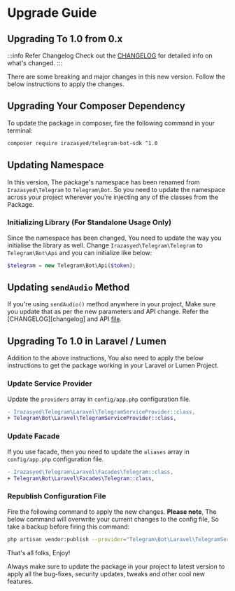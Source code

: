 # Upgrade Guide

## Upgrading To 1.0 from 0.x

:::info Refer Changelog
Check out the [CHANGELOG](changelog) for detailed info on what's changed.
:::

There are some breaking and major changes in this new version. Follow the below instructions to apply the changes.

## Upgrading Your Composer Dependency

To update the package in composer, fire the following command in your terminal:

```bash
composer require irazasyed/telegram-bot-sdk ^1.0
```

## Updating Namespace

In this version, The package's namespace has been renamed from `Irazasyed\Telegram` to `Telegram\Bot`. So you need to update the namespace across your project wherever you're injecting any of the classes from the Package.

### Initializing Library (For Standalone Usage Only)

Since the namespace has been changed, You need to update the way you initialise the library as well. Change `Irazasyed\Telegram\Telegram` to `Telegram\Bot\Api` and you can initialize like below:

```php
$telegram = new Telegram\Bot\Api($token);
```

## Updating `sendAudio` Method

If you're using `sendAudio()` method anywhere in your project, Make sure you update that as per the new parameters and API change. Refer the [CHANGELOG][changelog] and API [file](https://github.com/irazasyed/telegram-bot-sdk/blob/v1.0.0/src/Api.php#L297-L324).

## Upgrading To 1.0 in Laravel / Lumen

Addition to the above instructions, You also need to apply the below instructions to get the package working in your Laravel or Lumen Project.

### Update Service Provider

Update the `providers` array in `config/app.php` configuration file.

```diff title="config/app.php" {2}
- Irazasyed\Telegram\Laravel\TelegramServiceProvider::class,
+ Telegram\Bot\Laravel\TelegramServiceProvider::class,
```

### Update Facade

If you use facade, then you need to update the `aliases` array in `config/app.php` configuration file.

```diff title="config/app.php" {2}
- Irazasyed\Telegram\Laravel\Facades\Telegram::class,
+ Telegram\Bot\Laravel\Facades\Telegram::class,
```

### Republish Configuration File

Fire the following command to apply the new changes. **Please note**, The below command will overwrite your current changes to the config file, So take a backup before firing this command:

```bash
php artisan vendor:publish --provider="Telegram\Bot\Laravel\TelegramServiceProvider" --force
```

That's all folks, Enjoy!

Always make sure to update the package in your project to latest version to apply all the bug-fixes, security updates, tweaks and other cool new features.

